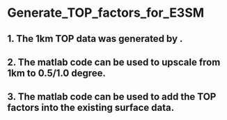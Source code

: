# Generate_TOP_factors_for_E3SM
## 1. The 1km TOP data was generated by .
## 2. The matlab code can be used to upscale from 1km to 0.5/1.0 degree.
## 3. The matlab code can be used to add the TOP factors into the existing surface data.
